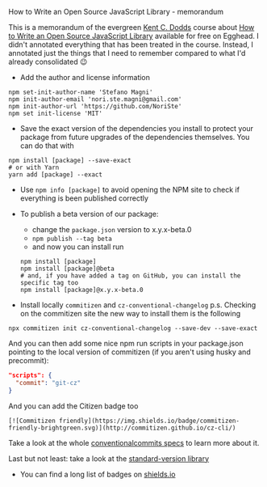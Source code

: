 How to Write an Open Source JavaScript Library - memorandum

This is a memorandum of the evergreen [Kent C. Dodds](https://kentcdodds.com) course about [How to Write an Open Source JavaScript Library](https://egghead.io/courses/how-to-write-an-open-source-javascript-library) available for free on Egghead.
I didn't annotated everything that has been treated in the course. Instead, I annotated just the things that I need to remember compared to what I'd already consolidated 😉

- Add the author and license information
```
npm set-init-author-name 'Stefano Magni'
npm init-author-email 'nori.ste.magni@gmail.com'
npm init-author-url 'https://github.com/NoriSte'
npm set init-license 'MIT'
```

- Save the exact version of the dependencies you install to protect your package from future upgrades of the dependencies themselves.
You can do that with
```
npm install [package] --save-exact
# or with Yarn
yarn add [package] --exact
```

- Use `npm info [package]` to avoid opening the NPM site to check if everything is been published correctly

- To publish a beta version of our package:
  - change the `package.json` version to x.y.x-beta.0
  - `npm publish --tag beta`
  - and now you can install run
  ```
  npm install [package]
  npm install [package]@beta
  # and, if you have added a tag on GitHub, you can install the specific tag too
  npm install [package]@x.y.x-beta.0
  ```

- Install locally `commitizen` and `cz-conventional-changelog`
p.s. Checking on the commitizen site the new way to install them is the following
```
npx commitizen init cz-conventional-changelog --save-dev --save-exact
```
And you can then add some nice npm run scripts in your package.json pointing to the local version of commitizen (if you aren't using husky and precommit):
```json
"scripts": {
  "commit": "git-cz"
}
```
And you can add the Citizen badge too
```
[![Commitizen friendly](https://img.shields.io/badge/commitizen-friendly-brightgreen.svg)](http://commitizen.github.io/cz-cli/)
```
Take a look at the whole [conventionalcommits specs](https://www.conventionalcommits.org) to learn more about it.

Last but not least: take a look at the [standard-version library](https://github.com/conventional-changelog/standard-version)

- You can find a long list of badges on [shields.io](https://shields.io)
